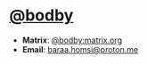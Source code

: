 # [@bodby](https://codeberg.org/bodby)
- **Matrix**: [@bodby:matrix.org](https://matrix.to/#/@bodby:matrix.org)
- **Email**: baraa.homsi@proton.me